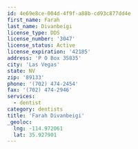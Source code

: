 ```yaml
---
id: 4e69e8ce-004d-4f9f-a88b-cd93c877dd4e
first_name: Farah
last_name: Divanbeigi
license_type: DDS
license_number: '3047'
license_status: Active
license_expiration: '42185'
address: 'P O Box 35835'
city: 'Las Vegas'
state: NV
zip: '89133'
phone: '(702) 474-2454'
fax: '(702) 474-2946'
services:
  - dentist
category: dentists
title: 'Farah Divanbeigi'
_geoloc:
  lng: -114.972061
  lat: 35.927901
---
```

